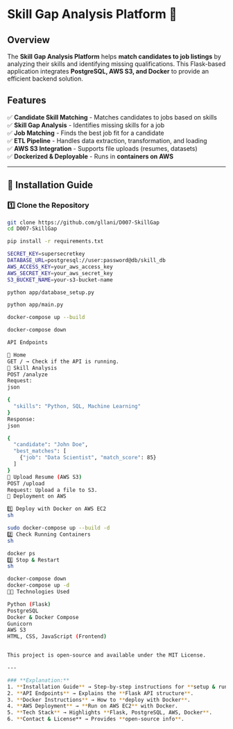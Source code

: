 # Skill Gap Analysis Platform 🚀

## Overview
The **Skill Gap Analysis Platform** helps **match candidates to job listings** by analyzing their skills and identifying missing qualifications. This Flask-based application integrates **PostgreSQL, AWS S3, and Docker** to provide an efficient backend solution.

## Features
✅ **Candidate Skill Matching** - Matches candidates to jobs based on skills  
✅ **Skill Gap Analysis** - Identifies missing skills for a job  
✅ **Job Matching** - Finds the best job fit for a candidate  
✅ **ETL Pipeline** - Handles data extraction, transformation, and loading  
✅ **AWS S3 Integration** - Supports file uploads (resumes, datasets)  
✅ **Dockerized & Deployable** - Runs in **containers on AWS**  

---

## 📌 Installation Guide

### 1️⃣ Clone the Repository
```sh
git clone https://github.com/gllani/D007-SkillGap
cd D007-SkillGap

pip install -r requirements.txt

SECRET_KEY=supersecretkey
DATABASE_URL=postgresql://user:password@db/skill_db
AWS_ACCESS_KEY=your_aws_access_key
AWS_SECRET_KEY=your_aws_secret_key
S3_BUCKET_NAME=your-s3-bucket-name

python app/database_setup.py

python app/main.py

docker-compose up --build

docker-compose down

API Endpoints

🔹 Home
GET / → Check if the API is running.
🔹 Skill Analysis
POST /analyze
Request:
json

{
  "skills": "Python, SQL, Machine Learning"
}
Response:
json

{
  "candidate": "John Doe",
  "best_matches": [
    {"job": "Data Scientist", "match_score": 85}
  ]
}
🔹 Upload Resume (AWS S3)
POST /upload
Request: Upload a file to S3.
🚀 Deployment on AWS

1️⃣ Deploy with Docker on AWS EC2
sh

sudo docker-compose up --build -d
2️⃣ Check Running Containers
sh

docker ps
3️⃣ Stop & Restart
sh

docker-compose down
docker-compose up -d
👨‍💻 Technologies Used

Python (Flask)
PostgreSQL
Docker & Docker Compose
Gunicorn
AWS S3
HTML, CSS, JavaScript (Frontend)


This project is open-source and available under the MIT License.

---

### **Explanation:**
1. **Installation Guide** → Step-by-step instructions for **setup & running**.
2. **API Endpoints** → Explains the **Flask API structure**.
3. **Docker Instructions** → How to **deploy with Docker**.
4. **AWS Deployment** → **Run on AWS EC2** with Docker.
5. **Tech Stack** → Highlights **Flask, PostgreSQL, AWS, Docker**.
6. **Contact & License** → Provides **open-source info**.

